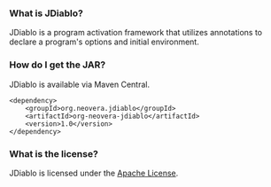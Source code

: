 ### What is JDiablo?

JDiablo is a program activation framework that utilizes annotations to declare a program's options and initial environment. 

### How do I get the JAR?
JDiablo is available via Maven Central. 

```
<dependency>
    <groupId>org.neovera.jdiablo</groupId>
    <artifactId>org-neovera-jdiablo</artifactId>
    <version>1.0</version>
</dependency>
```

### What is the license?
JDiablo is licensed under the [Apache License](http://apache.org/licenses/LICENSE-2.0.html).
